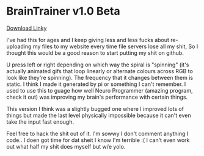 BrainTrainer v1.0 Beta
============

<a href="https://github.com/Tophness/BrainTrainer/blob/master/BrainTrainer/bin/Release/BrainTrainer.zip?raw=true">Download Linky</a>

I've had this for ages and I keep giving less and less fucks about re-uploading my files to my website every time file servers lose all my shit,
So I thought this would be a good reason to start putting my shit on github.

U press left or right depending on which way the spiral is "spinning" (it's actually animated gifs that loop linearly or alternate colours across RGB to look like they're spinning).
The frequency that it changes between them is static. I think I made it generated by pi or something I can't remember.
I used to use this to guage how well Neuro Programmer (amazing program, check it out) was improving my brain's performance with certain things.

This version I think was a slightly bugged one where I improved lots of things but made the last level physically impossible because it can't even take the input fast enough.

Feel free to hack the shit out of it.
I'm sowwy I don't comment anything I code.. I doen got time for dat sheit I know I'm terrible :(
I can't even work out what half my shit does myself but w/e yolo.
